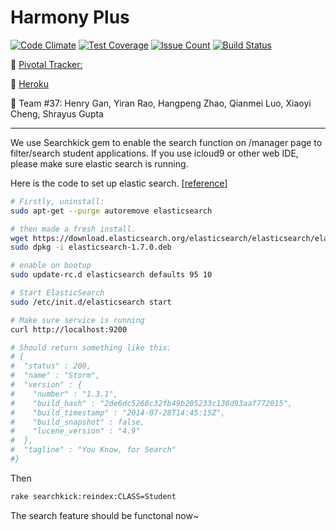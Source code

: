 # Harmony Plus
[![Code Climate](https://codeclimate.com/github/xyixyi/harmony-plus/badges/gpa.svg)](https://codeclimate.com/github/xyixyi/harmony-plus)
[![Test Coverage](https://codeclimate.com/github/xyixyi/harmony-plus/badges/coverage.svg)](https://codeclimate.com/github/xyixyi/harmony-plus/coverage)
[![Issue Count](https://codeclimate.com/github/xyixyi/harmony-plus/badges/issue_count.svg)](https://codeclimate.com/github/xyixyi/harmony-plus)
[![Build Status](https://travis-ci.org/xyixyi/harmony-plus.svg?branch=master)](https://travis-ci.org/xyixyi/harmony-plus)



:rocket: [Pivotal Tracker:](https://www.pivotaltracker.com/n/projects/1544921)

:rocket: [Heroku](http://harmony-plus.herokuapp.com/)


:rocket: Team #37: Henry Gan, Yiran Rao, Hangpeng Zhao, Qianmei Luo, Xiaoyi Cheng, Shrayus Gupta

----------
We use Searchkick gem to enable the search function on /manager page to filter/search student applications.
If you use icloud9 or other web IDE, please make sure elastic search is running.

Here is the code to set up elastic search. [[reference](http://stackoverflow.com/questions/31477463/how-do-i-setup-searchkick-elasticsearch-on-the-new-nitrous-io-ide/31588991#31588991)]

```sh
# Firstly, uninstall:
sudo apt-get --purge autoremove elasticsearch

# then made a fresh install.
wget https://download.elasticsearch.org/elasticsearch/elasticsearch/elasticsearch-1.7.0.deb
sudo dpkg -i elasticsearch-1.7.0.deb

# enable on bootup
sudo update-rc.d elasticsearch defaults 95 10

# Start ElasticSearch 
sudo /etc/init.d/elasticsearch start

# Make sure service is running
curl http://localhost:9200

# Should return something like this:
# {
#  "status" : 200,
#  "name" : "Storm",
#  "version" : {
#    "number" : "1.3.1",
#    "build_hash" : "2de6dc5268c32fb49b205233c138d93aaf772015",
#    "build_timestamp" : "2014-07-28T14:45:15Z",
#    "build_snapshot" : false,
#    "lucene_version" : "4.9"
#  },
#  "tagline" : "You Know, for Search"
#}
```
Then 
```sh
rake searchkick:reindex:CLASS=Student
```
The search feature should be functonal now~

